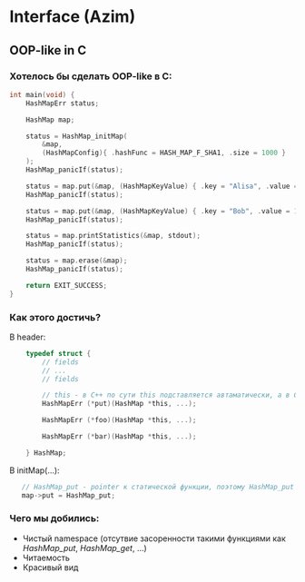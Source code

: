 # Interface (Azim)

## OOP-like in C


### Хотелось бы сделать OOP-like в C:

```c
int main(void) {
    HashMapErr status;

    HashMap map;

    status = HashMap_initMap(
        &map,
        (HashMapConfig){ .hashFunc = HASH_MAP_F_SHA1, .size = 1000 }
    );
    HashMap_panicIf(status);

    status = map.put(&map, (HashMapKeyValue) { .key = "Alisa", .value = 20 });
    HashMap_panicIf(status);

    status = map.put(&map, (HashMapKeyValue) { .key = "Bob", .value = 15 });
    HashMap_panicIf(status);

    status = map.printStatistics(&map, stdout);
    HashMap_panicIf(status);

    status = map.erase(&map);
    HashMap_panicIf(status);

    return EXIT_SUCCESS;
}
```


### Как этого достичь?

В header:

```c
    typedef struct {
        // fields
        // ...
        // fields

        // this - в C++ по сути this подставляется автаматически, а в C придется делать вручную
        HashMapErr (*put)(HashMap *this, ...);

        HashMapErr (*foo)(HashMap *this, ...);

        HashMapErr (*bar)(HashMap *this, ...);

    } HashMap;
```

В initMap(...):

```c
   // HashMap_put - pointer к статической функции, поэтому HashMap_put не будет виден снаружи файла реализации.
   map->put = HashMap_put;
```


### Чего мы добились:

- Чистый namespace (отсутвие засоренности такими функциями как *HashMap_put*, *HashMap_get*, ...)
- Читаемость
- Красивый вид
